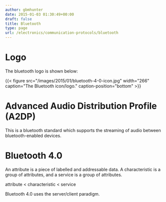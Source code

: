 ```yaml
---
author: gbmhunter
date: 2015-01-03 01:30:49+00:00
draft: false
title: Bluetooth
type: page
url: /electronics/communication-protocols/bluetooth
---
```


# Logo




The bluetooth logo is shown below:



{{< figure src="/images/2015/01/bluetooth-4-0-icon.jpg" width="266" caption="The Bluetooth icon/logo." caption-position="bottom" >}}



# Advanced Audio Distribution Profile (A2DP)




This is a bluetooth standard which supports the streaming of audio between bluetooth-enabled devices.




# Bluetooth 4.0




An attribute is a piece of labelled and addressable data. A characteristic is a group of attributes, and a service is a group of attributes.




attribute < characteristic < service




Bluetooth 4.0 uses the server/client paradigm.
